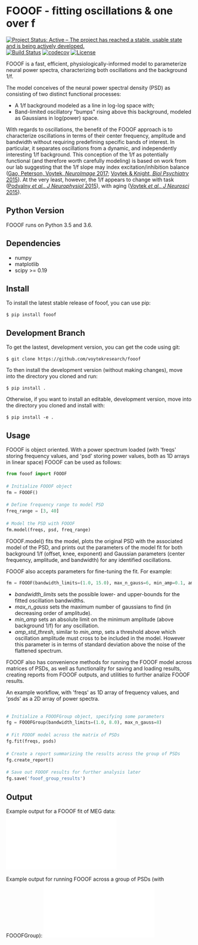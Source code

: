 # FOOOF - fitting oscillations & one over f

[![Project Status: Active – The project has reached a stable, usable state and is being actively developed.](http://www.repostatus.org/badges/latest/active.svg)](http://www.repostatus.org/#active)
[![Build Status](https://travis-ci.org/voytekresearch/fooof.svg)](https://travis-ci.org/voytekresearch/fooof)
[![codecov](https://codecov.io/gh/voytekresearch/fooof/branch/master/graph/badge.svg)](https://codecov.io/gh/voytekresearch/fooof)
[![License](https://img.shields.io/badge/License-Apache%202.0-blue.svg)](https://opensource.org/licenses/Apache-2.0)

FOOOF is a fast, efficient, physiologically-informed model to parameterize neural power spectra, characterizing both oscillations and the background 1/f.

The model conceives of the neural power spectral density (PSD) as consisting of two distinct functional processes:
- A 1/f background modeled as a line in log-log space with;
- Band-limited oscillatory "bumps" rising above this background, modeled as Gaussians in log(power) space.

With regards to oscillations, the benefit of the FOOOF approach is to characterize oscillations in terms of their center frequency, amplitude and bandwidth without requiring predefining specific bands of interest. In particular, it separates oscillations from a dynamic, and independently interesting 1/f background. This conception of the 1/f as potentially functional (and therefore worth carefully modeling) is based on work from our lab suggesting that the 1/f slope may index excitation/inhibition balance ([Gao, Peterson, Voytek, _NeuroImage_ 2017](http://voyteklab.com/wp-content/uploads/Gao-NeuroImage2017.pdf); [Voytek & Knight, _Biol Psychiatry_ 2015](http://voyteklab.com/wp-content/uploads/Voytek-BiolPsychiatry2015.pdf)). At the very least, however, the 1/f appears to change with task ([Podvalny _et al._, _J Neurophysiol_ 2015](http://www.weizmann.ac.il/neurobiology/labs/malach/sites/neurobiology.labs.malach/files/Podvalny%20et%20al_2015_JNeurophysiol.pdf)), with aging ([Voytek _et al._, _J Neurosci_ 2015](http://voyteklab.com/wp-content/uploads/Voytek-JNeurosci2015.pdf)).

## Python Version

FOOOF runs on Python 3.5 and 3.6.

## Dependencies

- numpy
- matplotlib
- scipy >= 0.19

## Install

To install the latest stable release of fooof, you can use pip:

`$ pip install fooof`

## Development Branch

To get the lastest, development version, you can get the code using git:

`$ git clone https://github.com/voytekresearch/fooof`

To then install the development version (without making changes), move into the directory you cloned and run:

`$ pip install .`

Otherwise, if you want to install an editable, development version, move into the directory you cloned and install with:

`$ pip install -e .`

## Usage

FOOOF is object oriented. With a power spectrum loaded (with 'freqs' storing frequency values, and 'psd' storing power values, both as 1D arrays in linear space) FOOOF can be used as follows:

```python
from fooof import FOOOF

# Initialize FOOOF object
fm = FOOOF()

# Define frequency range to model PSD
freq_range = [3, 40]

# Model the PSD with FOOOF
fm.model(freqs, psd, freq_range)
```

FOOOF.model() fits the model, plots the original PSD with the associated model of the PSD, and prints out the parameters of the model fit for both background 1/f (offset, knee, exponent) and Gaussian parameters (center frequency, amplitude, and bandwidth) for any identified oscillations.

FOOOF also accepts parameters for fine-tuning the fit. For example:

```python
fm = FOOOF(bandwidth_limits=(1.0, 15.0), max_n_gauss=6, min_amp=0.1, amp_std_thresh=2.0)
```

* _bandwidth_limits_ sets the possible lower- and upper-bounds for the fitted oscillation bandwidths.
* _max_n_gauss_ sets the maximum number of gaussians to find (in decreasing order of amplitude).
* _min_amp_ sets an absolute limit on the minimum amplitude (above background 1/f) for any oscillation.
* _amp_std_thresh_, similar to _min_amp_, sets a threshold above which oscillation amplitude must cross to be included in the model. However this parameter is in terms of standard deviation above the noise of the flattened spectrum.

FOOOF also has convenience methods for running the FOOOF model across matrices of PSDs, as well as functionality for saving and loading results, creating reports from FOOOF outputs, and utilities to further analize FOOOF results.

An example workflow, with 'freqs' as 1D array of frequency values, and 'psds' as a 2D array of power spectra.

```python

# Initialize a FOOOFGroup object, specifying some parameters
fg = FOOOFGroup(bandwidth_limits=(1.0, 8.0), max_n_gauss=8)

# Fit FOOOF model across the matrix of PSDs
fg.fit(freqs, psds)

# Create a report summarizing the results across the group of PSDs
fg.create_report()

# Save out FOOOF results for further analysis later
fg.save('fooof_group_results')
```

## Output
Example output for a FOOOF fit of MEG data:
!["fooof_report"](img/FOOOF_report.pdf)

Example output for running FOOOF across a group of PSDs (with FOOOFGroup):
!["fooof_group_report"](img/FOOOF_group_report.pdf)
